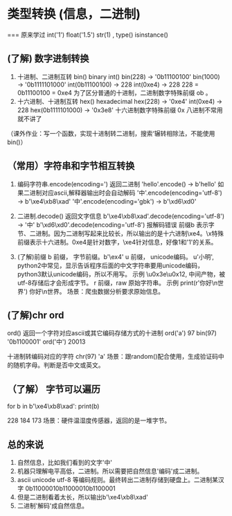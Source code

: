 # 类型转换    (信息，二进制)
===
原来学过   int('1')  float('1.5')  str(1) , type()  isinstance()
## (了解) 数字进制转换
1. 十进制、二进制互转    bin()   binary    int()
bin(228)  →  '0b11100100'
bin(1000)  →  '0b1111101000'
int(0b11100100)  →  228
int(0xe4)  →  228
228 = 0b11100100 = 0xe4
为了区分普通的十进制，二进制数字特殊前缀 ob 。
2. 十六进制、十进制互转   hex()  hexadecimal
hex(228)  →  '0xe4'
int(0xe4)  →  228
hex(0b1111101000)  →  '0x3e8'
十六进制数字特殊前缀 0x
八进制不常用就不讲了

（课外作业：写一个函数，实现十进制转二进制，搜索‘辗转相除法，不能使用 bin()）


## （常用）字符串和字节相互转换
1. 编码字符串.encode(encoding=')  返回二进制
'hello'.encode()  →  b'hello'       如果二进制对应ascii,解释器输出时会自动解码
'中'.encode(encoding='utf-8')  →   b'\xe4\xb8\xad'
'中'.encode(encoding='gbk')  →   b'\xd6\xd0'
2. 二进制.decode()  返回文字信息
b'\xe4\xb8\xad'.decode(encoding='utf-8')  →  '中'
b'\xd6\xd0'.decode(encoding='utf-8')    报解码错误 
前缀b 表示字节、二进制。因为二进制写起来比较长，所以输出的是十六进制\xe4。\x特殊前缀表示十六进制。0xe4是针对数字，\xe4针对信息，好像1和'1'的关系。


3. (了解)前缀
b 前缀，  字节前缀。b'\ex4'
u 前缀，  unicode编码。 u'小明', python2中常见，显示告诉程序后面的中文字符串要用unicode编码，python3默认unicode编码，所以不用写。
示例 \u0x3e\u0x12, 中间产物，被utf-8存储后才会形成字节。
r 前缀，raw 原始字符串。 示例 print(r'你好\n世界') 你好\n世界。  场景：爬虫数据分析要求原始信息。

## (了解)chr ord
ord()   返回一个字符对应ascii或其它编码存储方式的十进制
ord('a')    97
bin(97)    '0b1100001'
ord('中')    20013

十进制转编码对应的字符
chr(97)    'a'
场景：跟random()配合使用，生成验证码中的随机字母。判断是否中文或英文。          

## （了解） 字节可以遍历
for b in b'\xe4\xb8\xad':
    print(b)
    
228
184
173
场景：硬件温湿度传感器，返回的是一堆字节。

## 总的来说
1. 自然信息，比如我们看到的文字'中'
2. 机器只理解电平高低，二进制。所以需要把自然信息'编码'成二进制。
3. ascii unicode utf-8 等编码规则。最终转出二进制存储到硬盘上。二进制某汉字  0b11000010b11000010b1100001
4. 但是二进制看着太长，所以输出b'\xe4\xb8\xad'
5. 二进制'解码'成自然信息。
